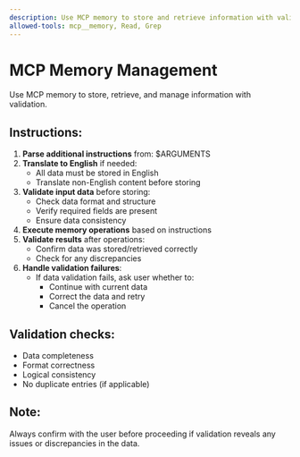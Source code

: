 ```yaml
---
description: Use MCP memory to store and retrieve information with validation
allowed-tools: mcp__memory, Read, Grep
---
```


# MCP Memory Management

Use MCP memory to store, retrieve, and manage information with validation.

## Instructions:
1. **Parse additional instructions** from: $ARGUMENTS
2. **Translate to English** if needed:
   - All data must be stored in English
   - Translate non-English content before storing
3. **Validate input data** before storing:
   - Check data format and structure
   - Verify required fields are present
   - Ensure data consistency
4. **Execute memory operations** based on instructions
5. **Validate results** after operations:
   - Confirm data was stored/retrieved correctly
   - Check for any discrepancies
6. **Handle validation failures**:
   - If data validation fails, ask user whether to:
     - Continue with current data
     - Correct the data and retry
     - Cancel the operation

## Validation checks:
- Data completeness
- Format correctness
- Logical consistency
- No duplicate entries (if applicable)

## Note:
Always confirm with the user before proceeding if validation reveals any issues or discrepancies in the data.